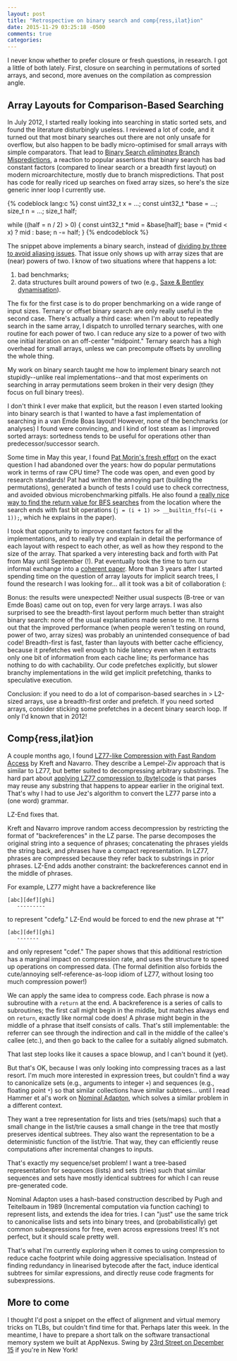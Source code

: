 ```yaml
---
layout: post
title: "Retrospective on binary search and comp{ress,ilat}ion"
date: 2015-11-29 03:25:18 -0500
comments: true
categories: 
---
```


I never know whether to prefer closure or fresh questions, in
research.  I got a little of both lately.  First, closure on searching
in permutations of sorted arrays, and second, more avenues on the
compilation as compression angle.

Array Layouts for Comparison-Based Searching
--------------------------------------------

In July 2012, I started really looking into searching in static sorted
sets, and found the literature disturbingly useless.  I reviewed a lot
of code, and it turned out that most binary searches out there are not
only unsafe for overflow, but also happen to be badly
micro-optimised for small arrays with simple comparators.  That lead
to [Binary Search *eliminates* Branch Mispredictions](http://pvk.ca/Blog/2012/07/03/binary-search-star-eliminates-star-branch-mispredictions/),
a reaction to popular assertions that binary search has bad constant
factors (compared to linear search or a breadth first layout) on modern
microarchitecture, mostly due to branch mispredictions.  That post has code
for really riced up searches on fixed array sizes,
so here's the size generic inner loop I currently use.

{% codeblock lang:c %}
const uint32_t x = ...;
const uint32_t *base = ...;
size_t n = ...;
size_t half;

while ((half = n / 2) > 0) {
    const uint32_t *mid = &base[half];
    base = (*mid < x) ? mid : base;
    n -= half;
}
{% endcodeblock %}

The snippet above implements a binary search, instead of [dividing by three to avoid aliasing issues](http://pvk.ca/Blog/2012/07/30/binary-search-is-a-pathological-case-for-caches/).  That issue only shows up with array sizes that are
(near) powers of two.  I know of two situations where that happens a lot:

1. bad benchmarks;
2. data structures built around powers of two (e.g., [Saxe & Bentley dynamisation](http://repository.cmu.edu/cgi/viewcontent.cgi?article=3453&context=compsci)).

The fix for the first case is to do proper benchmarking on a wide
range of input sizes.  Ternary or offset binary search are only really
useful in the second case.  There's actually a third case: when I'm
about to repeatedly search in the same array, I dispatch to unrolled
ternary searches, with one routine for each power of two.  I can
reduce any size to a power of two with one initial iteration on an
off-center "midpoint."  Ternary search has a high overhead for small
arrays, unless we can precompute offsets by unrolling the whole thing.

My work on binary search taught me how to implement binary search not
stupidly--unlike real implementations--and that most experiments on
searching in array permutations seem broken in their very design (they
focus on full binary trees).

I don't think I ever make that explicit, but the reason I even started
looking into binary search is that I wanted to have a fast
implementation of searching in a van Emde Boas layout!  However,
none of the benchmarks (or analyses) I found were convincing, and
I kind of lost steam as I improved sorted arrays: sortedness tends
to be useful for operations other than predecessor/successor search.

Some time in May this year, I found [Pat Morin's fresh effort](http://cglab.ca/~morin/misc/arraylayout-v2/) on the
exact question I had abandoned over the years: how do popular
permutations work in terms of raw CPU time?  The code was open,
and even good by research standards!  Pat had written the annoying
part (building the permutations), generated a bunch of tests I could
use to check correctness, and avoided obvious microbenchmarking
pitfalls.  He also found a [really nice way to find the return value for BFS searches](https://github.com/patmorin/arraylayout/blob/master/src/eytzinger_array.h#L137) from the location where the search ends with fast
bit operations (`j = (i + 1) >> __builtin_ffs(~(i + 1));`, which he
explains in the paper).

I took that opportunity to improve constant factors for all the
implementations, and to really try and explain in detail the
performance of each layout with respect to each other, as well as how they
respond to the size of the array.  That sparked a very interesting
back and forth with Pat from May until September (!).  Pat eventually took
the time to turn our informal exchange into a [coherent paper](http://arxiv.org/abs/1509.05053).  More than 3 years after I
started spending time on the question of array layouts for implicit
search trees, I found the research I was looking for... all it took was
a bit of collaboration (:

Bonus: the results were unexpected! Neither usual suspects (B-tree or
van Emde Boas) came out on top, even for very large arrays.  I was
also surprised to see the breadth-first layout perform much better
than straight binary search: none of the usual explanations made sense
to me.  It turns out that the improved performance (when people weren't
testing on round, power of two, array sizes) was probably an
unintended consequence of bad code!  Breadth-first is fast,
faster than layouts with better cache efficiency, because it prefetches well
enough to hide latency even when it extracts only one bit of
information from each cache line; its performance has nothing to do with
cachability.  Our code prefetches explicitly, but slower branchy
implementations in the wild get implicit prefetching, thanks to
speculative execution.

Conclusion: if you need to do a lot of comparison-based searches in >
L2-sized arrays, use a breadth-first order and prefetch.  If you need
sorted arrays, consider sticking some prefetches in a decent binary
search loop.  If only I'd known that in 2012!

Comp{ress,ilat}ion
------------------

A couple months ago, I found [LZ77-like Compression with Fast Random Access](http://www.dcc.uchile.cl/~gnavarro/ps/dcc10.1.pdf) by Kreft and Navarro.  They
describe a Lempel-Ziv approach that is similar to LZ77, but
better suited to decompressing arbitrary substrings.  The hard part about
[applying LZ77 compression to (byte)code](http://pvk.ca/Blog/2014/03/30/refactoring-with-lz77-compilation-is-compression/)
is that parses may reuse any substring that happens to appear
earlier in the original text.  That's why I had to use Jez's algorithm
to convert the LZ77 parse into a (one word) grammar.

LZ-End fixes that.

Kreft and Navarro improve random access decompression by restricting
the format of "backreferences" in the LZ parse.  The parse decomposes
the original string into a sequence of phrases; concatenating the
phrases yields the string back, and phrases have a compact
representation.  In LZ77, phrases are compressed because they refer
back to substrings in prior phrases.  LZ-End adds another constraint:
the backreferences cannot end in the middle of phrases.

For example, LZ77 might have a backreference like

    [abc][def][ghi]
       ---------

to represent "cdefg."  LZ-End would be forced to end the new phrase at "f"

    [abc][def][ghi]
       -------

and only represent "cdef."  The paper shows that this additional
restriction has a marginal impact on compression rate, and uses the
structure to speed up operations on compressed data.  (The formal
definition also forbids the cute/annoying self-reference-as-loop idiom
of LZ77, without losing too much compression power!)

We can apply the same idea to compress code.  Each phrase is now a
subroutine with a `return` at the end.  A backreference is a series
of calls to subroutines; the first call might begin in the middle, but
matches always end on `return`, exactly like normal code does!  A
phrase might begin in the middle of a phrase that itself consists of
calls.  That's still implementable: the referrer can see through the
indirection and call in the middle of the callee's callee (etc.), and
then go back to the callee for a suitably aligned submatch.

That last step looks like it causes a space blowup, and I can't bound it (yet).

But that's OK, because I was only looking into compressing traces as a
last resort.  I'm much more interested in expression trees, but
couldn't find a way to canonicalize sets (e.g., arguments to integer
`+`) and sequences (e.g., floating point `*`) so that similar
collections have similar subtrees... until I read Hammer et al's work
on [Nominal Adapton](http://arxiv.org/abs/1503.07792), which solves a
similar problem in a different context.

They want a tree representation for lists and tries (sets/maps) such
that a small change in the list/trie causes a small change in the
tree that mostly preserves identical subtrees.  They also want the
representation to be a deterministic function of the list/trie.  That
way, they can efficiently reuse computations after incremental changes
to inputs.

That's exactly my sequence/set problem!  I want a tree-based
representation for sequences (lists) and sets (tries) such that
similar sequences and sets have mostly identical subtrees for which I
can reuse pre-generated code.

Nominal Adapton uses a hash-based construction described by Pugh and
Teitelbaum in 1989 (Incremental computation via function caching) to
represent lists, and extends the idea for tries.  I can "just" use the
same trick to canonicalise lists and sets into binary trees, and
(probabilistically) get common subexpressions for free, even across
expressions trees!  It's not perfect, but it should scale pretty well.

That's what I'm currently exploring when it comes to using compression
to reduce cache footprint while doing aggressive specialisation.
Instead of finding redundancy in linearised bytecode after the fact,
induce identical subtrees for similar expressions, and directly reuse
code fragments for subexpressions.

More to come
------------

I thought I'd post a snippet on the effect of alignment and virtual
memory tricks on TLBs, but couldn't find time for that.  Perhaps later
this week.  In the meantime, I have to prepare a short talk on the
software transactional memory system we built at AppNexus.  Swing by
[23rd Street on December 15](http://meetup.com/TechTalks-AppNexus-NYC/) if you're in New York!
